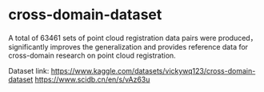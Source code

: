 # cross-domain-dataset
 A total of 63461 sets of point cloud registration data pairs were produced，significantly improves the generalization and provides reference data for cross-domain research on point cloud registration.

Dataset link: https://www.kaggle.com/datasets/vickywq123/cross-domain-dataset
              https://www.scidb.cn/en/s/vAz63u

